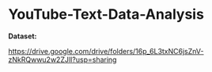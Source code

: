 # YouTube-Text-Data-Analysis

**Dataset:**

https://drive.google.com/drive/folders/16p_6L3txNC6jsZnV-zNkRQwwu2w2ZJlI?usp=sharing
